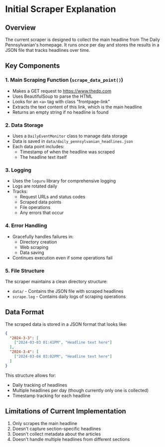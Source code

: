 # Initial Scraper Explanation

## Overview
The current scraper is designed to collect the main headline from The Daily Pennsylvanian's homepage. It runs once per day and stores the results in a JSON file that tracks headlines over time.

## Key Components

### 1. Main Scraping Function (`scrape_data_point()`)
- Makes a GET request to https://www.thedp.com
- Uses BeautifulSoup to parse the HTML
- Looks for an `<a>` tag with class "frontpage-link"
- Extracts the text content of this link, which is the main headline
- Returns an empty string if no headline is found

### 2. Data Storage
- Uses a `DailyEventMonitor` class to manage data storage
- Data is saved in `data/daily_pennsylvanian_headlines.json`
- Each data point includes:
  - Timestamp of when the headline was scraped
  - The headline text itself

### 3. Logging
- Uses the `loguru` library for comprehensive logging
- Logs are rotated daily
- Tracks:
  - Request URLs and status codes
  - Scraped data points
  - File operations
  - Any errors that occur

### 4. Error Handling
- Gracefully handles failures in:
  - Directory creation
  - Web scraping
  - Data saving
- Continues execution even if some operations fail

### 5. File Structure
The scraper maintains a clean directory structure:
- `data/` - Contains the JSON file with scraped headlines
- `scrape.log` - Contains daily logs of scraping operations

## Data Format
The scraped data is stored in a JSON format that looks like:
```json
{
  "2024-3-3": [
    ["2024-03-03 01:41PM", "Headline text here"]
  ],
  "2024-3-4": [
    ["2024-03-04 03:02PM", "Headline text here"]
  ]
}
```

This structure allows for:
- Daily tracking of headlines
- Multiple headlines per day (though currently only one is collected)
- Timestamp tracking for each headline

## Limitations of Current Implementation
1. Only scrapes the main headline
2. Doesn't capture section-specific headlines
3. Doesn't collect metadata about the articles
4. Doesn't handle multiple headlines from different sections 